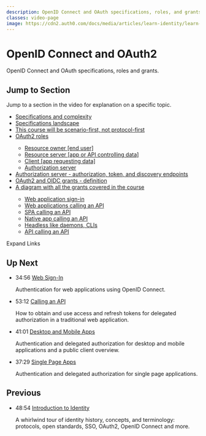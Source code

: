 ```yaml
---
description: OpenID Connect and OAuth specifications, roles, and grants.
classes: video-page
image: https://cdn2.auth0.com/docs/media/articles/learn-identity/learn-identity-og-image.jpg
---
```

# OpenID Connect and OAuth2

OpenID Connect and OAuth specifications, roles and grants.

<div class="video-wrapper" data-video="djvvz13kcz"></div>

## Jump to Section

Jump to a section in the video for explanation on a specific topic.

<div class="video-transcript video-bookmarks" id="wistia-video-bookmarks">
  <ul>
    <li><a href="#wistia_djvvz13kcz?time=19">Specifications and complexity</a></li>
    <li><a href="#wistia_djvvz13kcz?time=123">Specifications landscape</a></li>
    <li><a href="#wistia_djvvz13kcz?time=215">This course will be scenario-first, not protocol-first</a></li>
    <li><a href="#wistia_djvvz13kcz?time=284">OAuth2 roles</a></li>
    <ul>
      <li><a href="#wistia_djvvz13kcz?time=301">Resource owner [end user]</a></li>
      <li><a href="#wistia_djvvz13kcz?time=315">Resource server [app or API controlling data]</a></li>
      <li><a href="#wistia_djvvz13kcz?time=338">Client [app requesting data]</a></li>
      <li><a href="#wistia_djvvz13kcz?time=410">Authorization server</a></li>
    </ul>  
    <li><a href="#wistia_djvvz13kcz?time=425">Authorization server - authorization, token, and discovery endpoints</a></li>
    <li><a href="#wistia_djvvz13kcz?time=494">OAuth2 and OIDC grants - definition</a></li>
    <li><a href="#wistia_djvvz13kcz?time=621">A diagram with all the grants covered in the course</a></li>
    <ul>
      <li><a href="#wistia_djvvz13kcz?time=666">Web application sign-in</a></li>
      <li><a href="#wistia_djvvz13kcz?time=688">Web applications calling an API</a></li>
      <li><a href="#wistia_djvvz13kcz?time=745">SPA calling an API</a></li>
      <li><a href="#wistia_djvvz13kcz?time=758">Native app calling an API</a></li>
      <li><a href="#wistia_djvvz13kcz?time=805">Headless like daemons, CLIs</a></li>
      <li><a href="#wistia_djvvz13kcz?time=842">API calling an API</a></li>
    </ul>
  </ul>
</div>

<div class="video-transcript-expand" onClick="(function() {
  $('.video-transcript').toggleClass('expanded');
  $('.video-transcript-expand i').attr('class', $('.video-transcript').hasClass('expanded') ? 'icon-budicon-462' : 'icon-budicon-460');
})()">Expand Links <i class="icon-budicon-460"></i></div>

## Up Next

<ul class="up-next">
  <li>
    <span class="video-time"><i class="icon icon-budicon-494"></i>34:56</span>
    <i class="video-icon icon icon-budicon-676"></i>
    <a href="/videos/learn-identity/03-web-sign-in">Web Sign-In</a>
    <p>Authentication for web applications using OpenID Connect.</p>
  </li>

  <li>
    <span class="video-time"><i class="icon icon-budicon-494"></i>53:12</span>
    <i class="video-icon icon icon-budicon-676"></i>
    <a href="/videos/learn-identity/04-calling-an-api">Calling an API</a>
    <p>How to obtain and use access and refresh tokens for delegated authorization in a traditional web application.</p>
  </li>

  <li>
    <span class="video-time"><i class="icon icon-budicon-494"></i>41:01</span>
    <i class="video-icon icon icon-budicon-676"></i>
    <a href="/videos/learn-identity/05-desktop-and-mobile-apps">Desktop and Mobile Apps</a>
    <p>Authentication and delegated authorization for desktop and mobile applications and a public client overview.</p>
  </li>

  <li>
    <span class="video-time"><i class="icon icon-budicon-494"></i>37:29</span>
    <i class="video-icon icon icon-budicon-676"></i>
    <a href="/videos/learn-identity/06-single-page-apps">Single Page Apps</a>
    <p>Authentication and delegated authorization for single page applications.</p>
  </li>
</ul>

## Previous

<ul class="up-next">
  <li>
    <span class="video-time"><i class="icon icon-budicon-494"></i>48:54</span>
    <i class="video-icon icon icon-budicon-676"></i>
    <a href="/videos/learn-identity/01-introduction-to-identity">Introduction to Identity</a>
    <p>A whirlwind tour of identity history, concepts, and terminology: protocols, open standards, SSO, OAuth2, OpenID Connect and more.</p>
  </li>
</ul>
